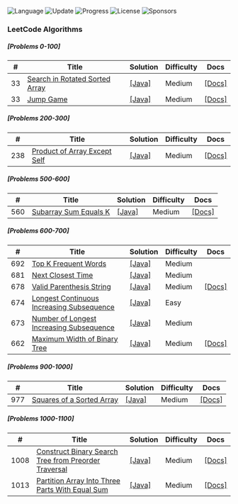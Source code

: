 ![Language](https://img.shields.io/badge/Language-[Java]-orange.svg?logo=[Java]&logoColor=yellow) ![Update](https://img.shields.io/badge/Update-Weekly-green.svg) ![Progress](https://img.shields.io/badge/progress-N%2F1049-brightgreen.svg) ![License](https://img.shields.io/badge/License-MIT-green.svg) ![Sponsors](https://img.shields.io/badge/Sponsor-0-lightgrey.svg)

### LeetCode Algorithms


##### [Problems 0-100]
| # | Title | Solution | Difficulty | Docs |
|---| ----- | -------- | ---------- | ---- |
|33|[Search in Rotated Sorted Array](https://leetcode.com/problems/search-in-rotated-sorted-array/)|[[Java]](./src/array/SearchInSortedArray.java)|Medium|[[Docs]](./src/arrayDocs/SearchInSortedArray.md)
|33|[ Jump Game](https://leetcode.com/problems/jump-game/)|[[Java]](./src/array/SearchInSortedArray.java)|Medium|[[Docs]](./src/arrayDocs/SearchInSortedArray.md)



##### [Problems 200-300]
| # | Title | Solution | Difficulty | Docs |
|---| ----- | -------- | ---------- | ---- |
|238|[Product of Array Except Self](https://leetcode.com/problems/product-of-array-except-self/)|[[Java]](./src/array/ProductOfArrayExceptSelf.java)|Medium|[[Docs]](./src/array/ProductOfArrayExceptSelf.md)


##### [Problems 500-600]    
| # | Title | Solution | Difficulty | Docs |
|---| ----- | -------- | ---------- | ---- |
|560|[Subarray Sum Equals K](https://leetcode.com/problems/subarray-sum-equals-k/)|[[Java]](./src/array/NumOfSubArrWithSumK.java)|Medium|[[Docs]](./src/arrayDocs/NumOfSubArrWithSumK.md)

##### [Problems 600-700]
| # | Title | Solution | Difficulty | Docs |
|---| ----- | -------- | ---------- | ---- |
|692|[Top K Frequent Words](https://leetcode.com/problems/top-k-frequent-words/)|[[Java]](./src/array/TopKFrequentWords.java)|Medium|
|681|[Next Closest Time ](https://leetcode.com/problems/next-closest-time)|[[Java]](./600-700q/681.java)|Medium|
|678|[Valid Parenthesis String](https://leetcode.com/problems/valid-parenthesis-string/)|[[Java]](./src/array/SquaresOfSortedArray.java)|Medium|[[Docs]](./src/array/SquaresOfSortedArray.md)
|674|[Longest Continuous Increasing Subsequence](https://leetcode.com/problems/longest-continuous-increasing-subsequence)|[[Java]](./600-700/674.java)|Easy|
|673|[Number of Longest Increasing Subsequence](https://leetcode.com/problems/number-of-longest-increasing-subsequence)|[[Java]](./600-700q/673.java)|Medium|
|662|[Maximum Width of Binary Tree](https://leetcode.com/problems/maximum-width-of-binary-tree/)|[[Java]](./src/tree/maxwidth/MaxWidth.java)|Medium|[[Docs]](./src/tree/maxwidth/maxWidth.md)



##### [Problems 900-1000]
| # | Title | Solution | Difficulty | Docs |
|---| ----- | -------- | ---------- | ---- |
|977|[Squares of a Sorted Array](https://leetcode.com/problems/squares-of-a-sorted-array/)|[[Java]](./src/array/SquaresOfSortedArray.java)|Medium|[[Docs]](./src/array/SquaresOfSortedArray.md)

##### [Problems 1000-1100]
| # | Title | Solution | Difficulty | Docs |
|---| ----- | -------- | ---------- | ---- |
|1008|[Construct Binary Search Tree from Preorder Traversal](https://leetcode.com/problems/construct-binary-search-tree-from-preorder-traversal/)|[[Java]](./src/array/BSTFromPreOrder.java)|Medium|[[Docs]](./src/array/BSTFromPreOrder.md)
|1013|[Partition Array Into Three Parts With Equal Sum](https://leetcode.com/problems/partition-array-into-three-parts-with-equal-sum/)|[[Java]](./src/array/PartitionArrayThreeParts.java)|Medium|[[Docs]](./src/array/PartitionArrayThreeParts.md)



